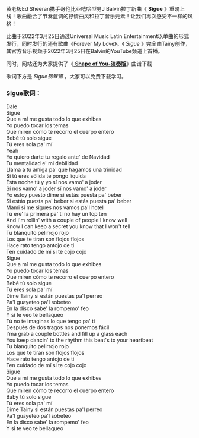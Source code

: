 

黄老板Ed Sheeran携手哥伦比亚嘻哈型男J Balvin拉丁新曲《 **Sigue**
》重磅上线！歌曲融合了节奏蓝调的抒情曲风和拉丁音乐元素！让我们再次感受不一样的风格！

此曲于2022年3月25日通过Universal Music Latin Entertainment以单曲的形式发行，同时发行的还有歌曲《Forever
My Love》。《 _Sigue_ 》完全由Tainy创作，其官方音乐视频于2022年3月25日在Balvin的YouTube频道上首播。

同时，网站还为大家提供了《[ **Shape of You-演奏版**](Music-10385-Shape-of-You-演奏版.html "Shape
of You-演奏版")》曲谱下载

歌词下方是 _Sigue钢琴谱_ ，大家可以免费下载学习。

### Sigue歌词：

Dale  
Sigue  
Que a mí me gusta todo lo que exhibes  
Yo puedo tocar los temas  
Que miren cómo te recorro el cuerpo entero  
Bebé tú solo sigue  
Tú eres sola pa' mí  
Yeah  
Yo quiero darte tu regalo ante' de Navidad  
Tu mentalidad e' mi debilidad  
Llama a tu amiga pa' que hagamos una trinidad  
Si tú eres sólida te pongo líquida  
Esta noche tú y yo sí nos vamo' a joder  
Sí nos vamo' a joder sí nos vamo' a joder  
Yo estoy puesto dime si estás puesta pa' beber  
Si estás puesta pa' beber si estás puesta pa' beber  
Mami si me sigues nos vamos pa'l hotel  
Tú ere' la primera pa' ti no hay un top ten  
And I'm rollin' with a couple of people I know well  
Know I can keep a secret you know that I won't tell  
Tu blanquito pelirrojo rojo  
Los que te tiran son flojos flojos  
Hace rato tengo antojo de ti  
Ten cuidado de mí si te cojo cojo  
Sigue  
Que a mí me gusta todo lo que exhibes  
Yo puedo tocar los temas  
Que miren cómo te recorro el cuerpo entero  
Bebé tú solo sigue  
Tú eres sola pa' mí  
Dime Tainy si están puestas pa'l perreo  
Pa'l guayeteo pa'l sobeteo  
En la disco sabe' la rompemo' feo  
Y si te veo te bellaqueo  
Tú no te imaginas lo que tengo pa' ti  
Después de dos tragos nos ponemos fácil  
I'ma grab a couple bottles and fill up a glass each  
You keep dancin' to the rhythm this beat's to your heartbeat  
Tu blanquito pelirrojo rojo  
Los que te tiran son flojos flojos  
Hace rato tengo antojo de ti  
Ten cuidado de mí si te cojo cojo  
Sigue  
Que a mí me gusta todo lo que exhibes  
Yo puedo tocar los temas  
Que miren cómo te recorro el cuerpo entero  
Baby tú solo sigue  
Tú eres sola pa' mí  
Dime Tainy si están puestas pa'l perreo  
Pa'l guayeteo pa'l sobeteo  
En la disco sabe' la rompemo' feo  
Y si te veo te bellaqueo

